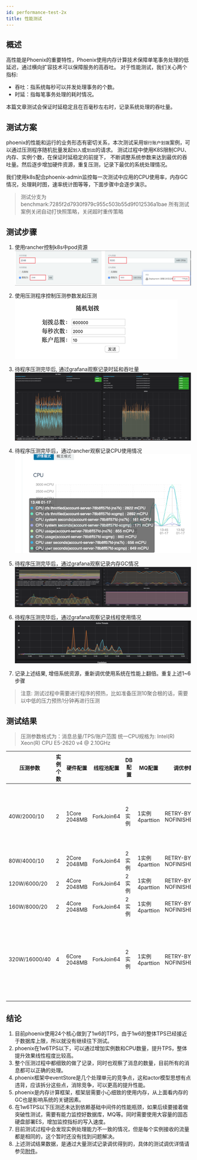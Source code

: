 ```yaml
---
id: performance-test-2x
title: 性能测试
---
```



## 概述

高性能是Phoenix的重要特性，Phoenix使用内存计算技术保障单笔事务处理的低延迟，通过横向扩容技术可以保障服务的高吞吐。
对于性能测试，我们关心两个指标:
- 吞吐：指系统每秒可以并发处理事务的个数。
- 时延：指每笔事务处理的耗时情况。

本篇文章测试会保证时延稳定且在百毫秒左右时，记录系统处理的吞吐量。

## 测试方案

phoenix的性能和运行的业务形态有密切关系，本次测试采用`银行账户划拨`案例，可以通过压测程序随机批量发起`划入`或`划出`的请求。 测试过程中使用K8S限制CPU、内存、实例个数，在保证时延稳定的前提下，
不断调整系统参数来达到最优的吞吐量。然后逐步增加硬件资源，重复压测，记录下最优的系统处理情况。

我们使用k8s配合phoenix-admin监控每一次测试中应用的CPU使用率，内存GC情况，处理耗时图，速率统计图等等，下面步骤中会逐步演示。

> 测试分支为benchmark:7285f2d7930f979c955c503b55d9f012536a1bae
> 所有测试案例关闭自动打快照策略，关闭超时重传策略

## 测试步骤

1. 使用rancher控制k8s中pod资源
![show](../../assets/phoenix2.x/phoenix-test/performance/001.png)

2. 使用压测程序控制压测参数发起压测
![show](../../assets/phoenix2.x/phoenix-test/performance/002.png)

3. 待程序压测完毕后, 通过grafana观察记录时延和吞吐量
![show](../../assets/phoenix2.x/phoenix-test/performance/003.png)

4. 待程序压测完毕后，通过rancher观察记录CPU使用情况
![show](../../assets/phoenix2.x/phoenix-test/performance/004.png)

5. 待程序压测完毕后，通过grafana观察记录内存GC情况
![show](../../assets/phoenix2.x/phoenix-test/performance/005.png)

6. 待程序压测完毕后，通过grafana观察记录线程使用情况
![show](../../assets/phoenix2.x/phoenix-test/performance/006.png)

7. 记录上述结果, 增倍系统资源，重新调优使用系统在性能上翻倍。重复上述1~6步骤

> 注意: 测试过程中需要进行程序的预热，比如准备压测10聚合根的话，需要以中低的压力预热1分钟再进行压测

## 测试结果

> 压测参数格式为：消息总量/TPS/账户范围
> 统一CPU规格为: Intel(R) Xeon(R) CPU E5-2620 v4 @ 2.10GHz

| 压测参数         | 实例个数 | 硬件配置         |线程池配置 | DB配置 | MQ配置         | 调优参数                    | 平均时延  | CPU使用率 |GC耗时| 备注             |
| --------------  | ------- | --------------- |--------- | ----- |  -------------| -------------------------- | -------- | ---------|------| -------------   |
| 40W/2000/10     | 2       | 1Core 2048MB    |ForkJoin64| 2实例  |1实例4parttion | RETRY\-BY\-NOFINISHED=0    | 100MS    | 100%\+   |20S   | GC高是因为cpu不够用|
| 80W/4000/10     | 2       | 2Core 2048MB    |ForkJoin64| 2实例  |1实例4parttion | RETRY\-BY\-NOFINISHED=0    | 100MS    | 80%      |6S    | 正常 |
| 120W/6000/20    | 2       | 4Core 2048MB    |ForkJoin64| 2实例  |1实例4parttion | RETRY\-BY\-NOFINISHED=0    | 100MS    | 50%      |6S    | 正常 |
| 160W/8000/20    | 2       | 4Core 2048MB    |ForkJoin64| 2实例  |1实例4parttion | RETRY\-BY\-NOFINISHED=0    | 100MS    | 70%      |8S    | 正常 |
| 320W/16000/40   | 4       | 6Core 2048MB    |ForkJoin64| 2实例  |1实例4parttion | RETRY\-BY\-NOFINISHED=0    | 100MS    | 70%      |9S    | 关闭可靠性投递处理逻辑|


## 结论
1. 目前phoenix使用24个核心做到了1w6的TPS，由于1w6的整体TPS已经接近于数据库上限，所以就没有继续往下测试。
2. phoenix在1w6TPS以下，可以通过增加实例数和CPU数量，提升TPS，整体提升效果线性程度比较高。
3. 整个压测过程中都细致的做了记录，同时也观察了消息的数量，目前所有的消息都可以正确的处理。
4. phoenix框架中eventStore是几个处理单元的竞争点，这和actor模型思想有点违背，应该拆分这些点，消除竞争，可以更高的提升性能。
5. phoenix是内存计算框架，框架层需要小心细致的使用内存，从上面看内存的GC也是影响系统的关键因素。
6. 在1w6TPS以下压测还未达到依赖基础中间件的性能瓶颈，如果后续要接着做突破性测试，需要有能力监控好数据库，MQ等。同时需要使用大容量的固态硬盘部署ES，增加监控指标的写入速度。
7. 目前测试过程中会发现实例处理能力不一致的情况，但是每个实例接收的流量都是相同的，这个暂时还没有找到问题解决。
8. 上述测试结果数据，是通过大量测试记录调优得到的，具体的测试调优详情请参见[附件](https://portal.iquantex.com/confluence/download/attachments/34832535/Phoenix性能测试-2020%3A01%3A15.pdf?version=1&modificationDate=1579254230457&api=v2)。